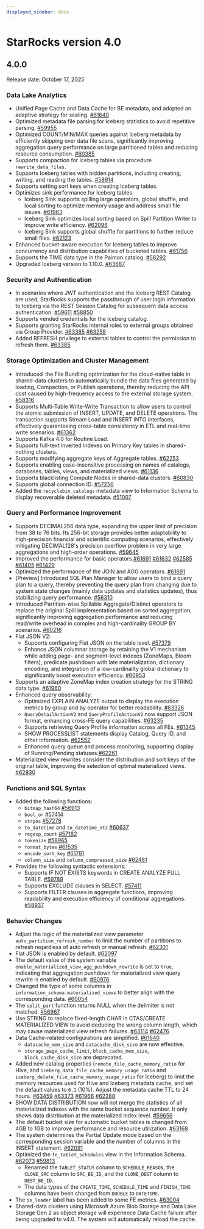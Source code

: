```yaml
---
displayed_sidebar: docs
---
```


# StarRocks version 4.0

## 4.0.0

Release date: October 17, 2025

### Data Lake Analytics

- Unified Page Cache and Data Cache for BE metadata, and adopted an adaptive strategy for scaling. [#61640](https://github.com/StarRocks/starrocks/issues/61640)
- Optimized metadata file parsing for Iceberg statistics to avoid repetitive parsing. [#59955](https://github.com/StarRocks/starrocks/pull/59955)
- Optimized COUNT/MIN/MAX queries against Iceberg metadata by efficiently skipping over data file scans, significantly improving aggregation query performance on large partitioned tables and reducing resource consumption. [#60385](https://github.com/StarRocks/starrocks/pull/60385)
- Supports compaction for Iceberg tables via procedure `rewrite_data_files`. 
- Supports Iceberg tables with hidden partitions, including creating, writing, and reading the tables. [#58914](https://github.com/StarRocks/starrocks/issues/58914)
- Supports setting sort keys when creating Iceberg tables.
- Optimizes sink performance for Iceberg tables.
  - Iceberg Sink supports spilling large operators, global shuffle, and local sorting to optimize memory usage and address small file issues. [#61963](https://github.com/StarRocks/starrocks/pull/61963)
  - Iceberg Sink optimizes local sorting based on Spill Partition Writer to improve write efficiency. [#62096](https://github.com/StarRocks/starrocks/pull/62096)
  - Iceberg Sink supports global shuffle for partitions to further reduce small files. [#62123](https://github.com/StarRocks/starrocks/pull/62123)
- Enhanced bucket-aware execution for Iceberg tables to improve concurrency and distribution capabilities of bucketed tables. [#61756](https://github.com/StarRocks/starrocks/pull/61756)
- Supports the TIME data type in the Paimon catalog. [#58292](https://github.com/StarRocks/starrocks/pull/58292)
- Upgraded Iceberg version to 1.10.0. [#63667](https://github.com/StarRocks/starrocks/pull/63667)

### Security and Authentication

- In scenarios where JWT authentication and the Iceberg REST Catalog are used, StarRocks supports the passthrough of user login information to Iceberg via the REST Session Catalog for subsequent data access authentication. [#59611](https://github.com/StarRocks/starrocks/pull/59611) [#58850](https://github.com/StarRocks/starrocks/pull/58850)
- Supports vended credentials for the Iceberg catalog.
- Supports granting StarRocks internal roles to external groups obtained via Group Provider. [#63385](https://github.com/StarRocks/starrocks/pull/63385) [#63258](https://github.com/StarRocks/starrocks/pull/63258)
- Added REFRESH privilege to external tables to control the permission to refresh them. [#63385](https://github.com/StarRocks/starrocks/pull/62636)

<!--
- Supports HTTPS via configuring certificates on the StarRocks FE side, enhancing system access security to meet encrypted transmission requirements on the cloud or intranet. [#56394](https://github.com/StarRocks/starrocks/pull/56394)
- Supports HTTPS communication between BE nodes to ensure the encryption and integrity of data transmission, preventing internal data leakage and Man-in-the-Middle attacks.[#53695](https://github.com/StarRocks/starrocks/pull/53695)
-->

### Storage Optimization and Cluster Management

- Introduced  the File Bundling optimization for the cloud-native table in shared-data clusters to automatically bundle the data files generated by loading, Compaction, or Publish operations, thereby reducing the API cost caused by high-frequency access to the external storage system. [#58316](https://github.com/StarRocks/starrocks/issues/58316)
- Supports Multi-Table Write-Write Transaction to allow users to control the atomic submission of INSERT, UPDATE, and DELETE operations. The transaction supports Stream Load and INSERT INTO interfaces, effectively guaranteeing cross-table consistency in ETL and real-time write scenarios. [#61362](https://github.com/StarRocks/starrocks/issues/61362)
- Supports Kafka 4.0 for Routine Load.
- Supports full-text inverted indexes on Primary Key tables in shared-nothing clusters.
- Supports modifying aggregate keys of Aggregate tables. [#62253](https://github.com/StarRocks/starrocks/issues/62253)
- Supports enabling case-insensitive processing on names of catalogs, databases, tables, views, and materialized views. [#61136](https://github.com/StarRocks/starrocks/pull/61136)
- Supports blacklisting Compute Nodes in shared-data clusters. [#60830](https://github.com/StarRocks/starrocks/pull/60830)
- Supports global connection ID. [#57256](https://github.com/StarRocks/starrocks/pull/57276)
- Added the `recyclebin_catalogs` metadata view to Information Schema to display recoverable deleted metadata. [#51007](https://github.com/StarRocks/starrocks/pull/51007)

### Query and Performance Improvement

- Supports DECIMAL256 data type, expanding the upper limit of precision from 38 to 76 bits. Its 256-bit storage provides better adaptability to high-precision financial and scientific computing scenarios, effectively mitigating DECIMAL128's precision overflow problem in very large aggregations and high-order operations. [#59645](https://github.com/StarRocks/starrocks/issues/59645)
- Improved the performance for basic operators.[#61691](https://github.com/StarRocks/starrocks/issues/61691) [#61632](https://github.com/StarRocks/starrocks/pull/61632) [#62585](https://github.com/StarRocks/starrocks/pull/62585) [#61405](https://github.com/StarRocks/starrocks/pull/61405)  [#61429](https://github.com/StarRocks/starrocks/pull/61429)
- Optimized the performance of the JOIN and AGG operators. [#61691](https://github.com/StarRocks/starrocks/issues/61691)
- [Preview] Introduced SQL Plan Manager to allow users to bind a query plan to a query, thereby preventing the query plan from changing due to system state changes (mainly data updates and statistics updates), thus stabilizing query performance. [#56310](https://github.com/StarRocks/starrocks/issues/56310)
- Introduced Partition-wise Spillable Aggregate/Distinct operators to replace the original Spill implementation based on sorted aggregation, significantly improving aggregation performance and reducing read/write overhead in complex and high-cardinality GROUP BY scenarios. [#60216](https://github.com/StarRocks/starrocks/pull/60216)
- Flat JSON V2:
  - Supports configuring Flat JSON on the table level. [#57379](https://github.com/StarRocks/starrocks/pull/57379)
  - Enhance JSON columnar storage by retaining the V1 mechanism while adding page- and segment-level indexes (ZoneMaps, Bloom filters), predicate pushdown with late materialization, dictionary encoding, and integration of a low-cardinality global dictionary to significantly boost execution efficiency. [#60953](https://github.com/StarRocks/starrocks/issues/60953)
- Supports an adaptive ZoneMap index creation strategy for the STRING data type. [#61960](https://github.com/StarRocks/starrocks/issues/61960)
- Enhanced query observability:
  - Optimized EXPLAIN ANALYZE output to display the execution metrics by group and by operator for better readability. [#63326](https://github.com/StarRocks/starrocks/pull/63326)
  - `QueryDetailActionV2` and `QueryProfileActionV2` now support JSON format, enhancing cross-FE query capabilities. [#63235](https://github.com/StarRocks/starrocks/pull/63235)
  - Supports retrieving Query Profile information across all FEs. [#61345](https://github.com/StarRocks/starrocks/pull/61345)
  - SHOW PROCESSLIST statements display Catalog, Query ID, and other information. [#62552](https://github.com/StarRocks/starrocks/pull/62552)
  - Enhanced query queue and process monitoring, supporting display of Running/Pending statuses.[#62261](https://github.com/StarRocks/starrocks/pull/62261)
- Materialized view rewrites consider the distribution and sort keys of the original table, improving the selection of optimal materialized views. [#62830](https://github.com/StarRocks/starrocks/pull/62830)

### Functions and SQL Syntax

- Added the following functions:
  - `bitmap_hash64` [#56913](https://github.com/StarRocks/starrocks/pull/56913)
  - `bool_or` [#57414 ](https://github.com/StarRocks/starrocks/pull/57414)
  - `strpos` [#57278](https://github.com/StarRocks/starrocks/pull/57287)
  - `to_datetime` and `to_datetime_ntz` [#60637](https://github.com/StarRocks/starrocks/pull/60637)
  - `regexp_count` [#57182](https://github.com/StarRocks/starrocks/pull/57182)
  - `tokenize` [#58965](https://github.com/StarRocks/starrocks/pull/58965)
  - `format_bytes` [#61535](https://github.com/StarRocks/starrocks/pull/61535)
  - `encode_sort_key` [#61781](https://github.com/StarRocks/starrocks/pull/61781)
  - `column_size` and `column_compressed_size`  [#62481](https://github.com/StarRocks/starrocks/pull/62481)
- Provides the following syntactic extensions:
  - Supports IF NOT EXISTS keywords in CREATE ANALYZE FULL TABLE. [#59789](https://github.com/StarRocks/starrocks/pull/59789)
  - Supports EXCLUDE clauses in SELECT.  [#57411](https://github.com/StarRocks/starrocks/pull/57411/files)
  - Supports FILTER clauses in aggregate functions, improving readability and execution efficiency of conditional aggregations. [#58937](https://github.com/StarRocks/starrocks/pull/58937)

### Behavior Changes

- Adjust the logic of the materialized view parameter `auto_partition_refresh_number` to limit the number of partitions to refresh regardless of auto refresh or manual refresh. [#62301](https://github.com/StarRocks/starrocks/pull/62301)
- Flat JSON is enabled by default. [#62097](https://github.com/StarRocks/starrocks/pull/62097)
- The default value of the system variable `enable_materialized_view_agg_pushdown_rewrite` is set to `true`, indicating that aggregation pushdown for materialized view query rewrite is enabled by default. [#60976](https://github.com/StarRocks/starrocks/pull/60976)
- Changed the type of some columns in `information_schema.materialized_views` to better align with the corresponding data. [#60054](https://github.com/StarRocks/starrocks/pull/60054)
- The `split_part` function returns NULL when the delimiter is not matched. [#56967](https://github.com/StarRocks/starrocks/pull/56967)
- Use STRING to replace fixed-length CHAR in CTAS/CREATE MATERIALIZED VIEW to avoid deducing the wrong column length, which may cause materialized view refresh failures. [#63114](https://github.com/StarRocks/starrocks/pull/63114) [#62476](https://github.com/StarRocks/starrocks/pull/62476)
- Data Cache-related configurations are simplified. [#61640](https://github.com/StarRocks/starrocks/issues/61640)
  - `datacache_mem_size` and `datacache_disk_size` are now effective.
  - `storage_page_cache_limit`, `block_cache_mem_size`, `block_cache_disk_size` are deprecated.
- Added new catalog properties (`remote_file_cache_memory_ratio` for Hive, and `iceberg_data_file_cache_memory_usage_ratio` and `iceberg_delete_file_cache_memory_usage_ratio` for Iceberg) to limit the memory resources used for Hive and Iceberg metadata cache, and set the default values to `0.1` (10%). Adjust the metadata cache TTL to 24 hours. [#63459](https://github.com/StarRocks/starrocks/pull/63459) [#63373](https://github.com/StarRocks/starrocks/pull/63373) [#61966](https://github.com/StarRocks/starrocks/pull/61966) [#62288](https://github.com/StarRocks/starrocks/pull/62288)
- SHOW DATA DISTRIBUTION now will not merge the statistics of all materialized indexes with the same bucket sequence number. It only shows data distribution at the materialized index level. [#59656](https://github.com/StarRocks/starrocks/pull/59656)
- The default bucket size for automatic bucket tables is changed from 4GB to 1GB to improve performance and resource utilization. [#63168](https://github.com/StarRocks/starrocks/pull/63168)
-  The system determines the Partial Update mode based on the corresponding session variable and the number of columns in the INSERT statement. [#62091](https://github.com/StarRocks/starrocks/pull/62091)
- Optimized the `fe_tablet_schedules` view in the Information Schema. [#62073](https://github.com/StarRocks/starrocks/pull/62073) [#59813](https://github.com/StarRocks/starrocks/pull/59813)
  - Renamed the `TABLET_STATUS` column to `SCHEDULE_REASON`, the `CLONE_SRC` column to `SRC_BE_ID`, and the `CLONE_DEST` column to `DEST_BE_ID`.
  - The data types of the `CREATE_TIME`, `SCHEDULE_TIME` and `FINISH_TIME` columns have been changed from `DOUBLE` to `DATETIME`.
- The `is_leader` label has been added to some FE metrics. [#63004](https://github.com/StarRocks/starrocks/pull/63004)
- Shared-data clusters using Microsoft Azure Blob Storage and Data Lake Storage Gen 2 as object storage will experience Data Cache failure after being upgraded to v4.0. The system will automatically reload the cache.
